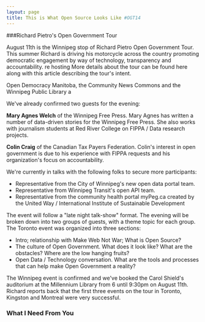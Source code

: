 ```yaml
---
layout: page
title: This is What Open Source Looks Like #OGT14
---
```


###Richard Pietro's Open Government Tour

August 11th is the Winnipeg stop of Richard Pietro Open Government Tour. This summer Richard is driving his motorcycle across the country promoting democratic engagement by way of technology, transparency and accountability. re hosting More details about the tour can be found here along with this article describing the tour's intent.

Open Democracy Manitoba, the Community News Commons and the Winnipeg Public Library a

We've already confirmed two guests for the evening:

**Mary Agnes Welch** of the Winnipeg Free Press. Mary Agnes has written a number of data-driven stories for the Winnipeg Free Press. She also works with journalism students at Red River College on FIPPA / Data research projects.

**Colin Craig** of the Canadian Tax Payers Federation. Colin's interest in open government is due to his experience with FIPPA requests and his organization's focus on accountability.

We're currently in talks with the following folks to secure more participants:

* Representative from the City of Winnipeg's new open data portal team.
* Representative from Winnipeg Transit's open API team.
* Representative from the community health portal myPeg.ca created by the United Way / International Institute of Sustainable Development

The event will follow a "late night talk-show" format. The evening will be broken down into two groups of guests, with a theme topic for each group. The Toronto event was organized into three sections:

* Intro; relationship with Make Web Not War; What is Open Source?
* The culture of Open Government. What does it look like? What are the obstacles? Where are the low hanging fruits?
* Open Data / Technology conversation. What are the tools and processes that can help make Open Government a reality?

The Winnipeg event is confirmed and we've booked the Carol Shield's auditorium at the Millennium Library from 6 until 9:30pm on August 11th. Richard reports back that the first three events on the tour in Toronto, Kingston and Montreal were very successful.

### What I Need From You



